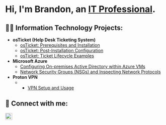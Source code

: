 <h1>Hi, I'm Brandon, an <a href="https://www.linkedin.com/in/joshmadakor/">IT Professional</a>. </h1>

<h2>👨‍💻 Information Technology Projects:</h2>

- <b>osTicket (Help Desk Ticketing System) </b>
  - [osTicket: Prerequisites and Installation](https://github.com/TheMrBroderick/osticket-prereqs)
  - [osTicket: Post-Installation Configuration](https://github.com/TheMrBroderick/post-install-config)
  - [osTicket: Ticket Lifecycle Examples](https://github.com/TheMrBroderick/ticket-lifecycle)
- <b>Microsoft Azure</b>
  - [Configuring On-premises Active Directory within Azure VMs](https://github.com/TheMrBroderick/congifure-ad)
  - [Network Security Groups (NSGs) and Inspecting Network Protocols](https://github.com/TheMrBroderick/azure-network-protocols)
- <b>Proton VPN</b>
  - - [VPN Setup and Usage](https://github.com/TheMrBroderick/vpn-setup)

<h2> 🤳 Connect with me:</h2>

[<img align="left" alt="Brandon | LinkedIn" width="22px" src="https://cdn.jsdelivr.net/npm/simple-icons@v3/icons/linkedin.svg" />][linkedin]

[linkedin]: https://linkedin.com/in/joshmadakor
